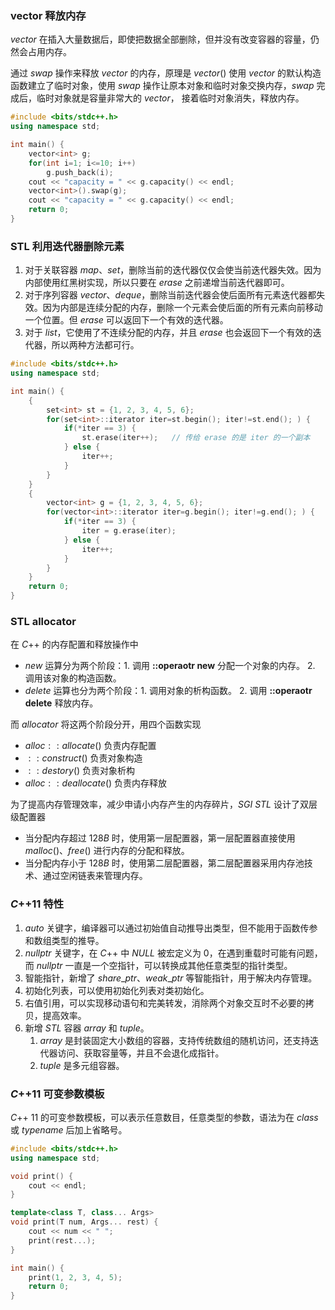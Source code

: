 ### vector 释放内存
$vector$ 在插入大量数据后，即使把数据全部删除，但并没有改变容器的容量，仍然会占用内存。

通过 $swap$ 操作来释放 $vector$ 的内存，原理是 $vector()$ 使用 $vector$ 的默认构造函数建立了临时对象，使用 $swap$ 操作让原本对象和临时对象交换内存，$swap$ 完成后，临时对象就是容量非常大的 $vector$， 接着临时对象消失，释放内存。
```cpp
#include <bits/stdc++.h>
using namespace std;

int main() {
	vector<int> g;
	for(int i=1; i<=10; i++)
		g.push_back(i);
	cout << "capacity = " << g.capacity() << endl;
	vector<int>().swap(g);
	cout << "capacity = " << g.capacity() << endl;
	return 0;
}
```

### STL 利用迭代器删除元素
1. 对于关联容器 $map、set$，删除当前的迭代器仅仅会使当前迭代器失效。因为内部使用红黑树实现，所以只要在 $erase$ 之前递增当前迭代器即可。
2. 对于序列容器 $vector、deque$，删除当前迭代器会使后面所有元素迭代器都失效。因为内部是连续分配的内存，删除一个元素会使后面的所有元素向前移动一个位置。但 $erase$ 可以返回下一个有效的迭代器。
3. 对于 $list$，它使用了不连续分配的内存，并且 $erase$ 也会返回下一个有效的迭代器，所以两种方法都可行。
```cpp
#include <bits/stdc++.h>
using namespace std;

int main() {
	{
		set<int> st = {1, 2, 3, 4, 5, 6};
		for(set<int>::iterator iter=st.begin(); iter!=st.end(); ) {
			if(*iter == 3) {
				st.erase(iter++);   // 传给 erase 的是 iter 的一个副本
			} else {
				iter++;
			}
		}
	}
	{
		vector<int> g = {1, 2, 3, 4, 5, 6};
		for(vector<int>::iterator iter=g.begin(); iter!=g.end(); ) {
			if(*iter == 3) {
				iter = g.erase(iter);
			} else {
				iter++;
			}
		}
	}
	return 0;
}
```

### STL allocator
在 $C$++ 的内存配置和释放操作中
- $new$ 运算分为两个阶段：1. 调用 **::operaotr new** 分配一个对象的内存。 2. 调用该对象的构造函数。
- $delete$ 运算也分为两个阶段：1. 调用对象的析构函数。 2. 调用 **::operaotr delete** 释放内存。

而 $allocator$ 将这两个阶段分开，用四个函数实现
- $alloc::allocate()$ 负责内存配置
- $::construct()$ 负责对象构造
- $::destory()$ 负责对象析构
- $alloc::deallocate()$ 负责内存释放

为了提高内存管理效率，减少申请小内存产生的内存碎片，$SGI\ STL$ 设计了双层级配置器
- 当分配内存超过 $128B$ 时，使用第一层配置器，第一层配置器直接使用 $malloc()、free()$ 进行内存的分配和释放。
- 当分配内存小于 $128B$ 时，使用第二层配置器，第二层配置器采用内存池技术、通过空闲链表来管理内存。 

### $C$++11 特性
1. $auto$ 关键字，编译器可以通过初始值自动推导出类型，但不能用于函数传参和数组类型的推导。
2. $nullptr$ 关键字，在 $C$++ 中 $NULL$ 被宏定义为 $0$，在遇到重载时可能有问题，而 $nullptr$ 一直是一个空指针，可以转换成其他任意类型的指针类型。
3. 智能指针，新增了 $share\_ptr、weak\_ptr$ 等智能指针，用于解决内存管理。
4. 初始化列表，可以使用初始化列表对类初始化。
5. 右值引用，可以实现移动语句和完美转发，消除两个对象交互时不必要的拷贝，提高效率。
6. 新增 $STL$ 容器 $array$ 和 $tuple$。
   1. $array$ 是封装固定大小数组的容器，支持传统数组的随机访问，还支持迭代器访问、获取容量等，并且不会退化成指针。
   2. $tuple$ 是多元组容器。

### $C$++11 可变参数模板
$C$++ 11 的可变参数模板，可以表示任意数目，任意类型的参数，语法为在 $class$ 或 $typename$ 后加上省略号。
```cpp
#include <bits/stdc++.h>
using namespace std;

void print() {
	cout << endl;
}

template<class T, class... Args>
void print(T num, Args... rest) {
	cout << num << " ";
	print(rest...);
}

int main() {
	print(1, 2, 3, 4, 5);
    return 0;
}
```
